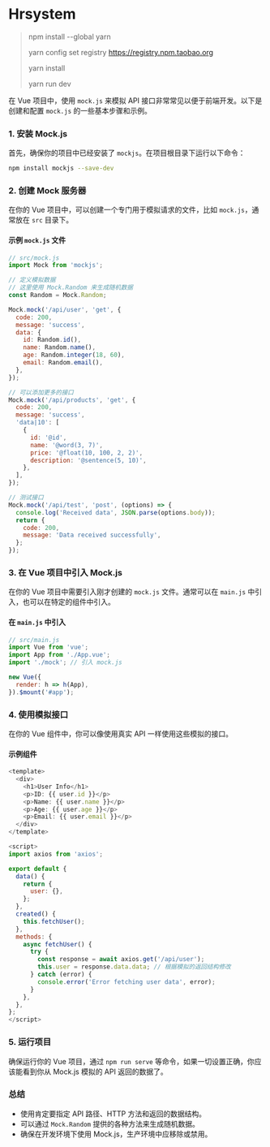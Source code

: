 # Hrsystem

> npm install --global yarn
>
> yarn config set registry https://registry.npm.taobao.org
>
> yarn install
>
> yarn run dev

在 Vue 项目中，使用 `mock.js` 来模拟 API 接口非常常见以便于前端开发。以下是创建和配置 `mock.js` 的一些基本步骤和示例。

### 1. 安装 Mock.js

首先，确保你的项目中已经安装了 `mockjs`。在项目根目录下运行以下命令：

```bash
npm install mockjs --save-dev
```

### 2. 创建 Mock 服务器

在你的 Vue 项目中，可以创建一个专门用于模拟请求的文件，比如 `mock.js`，通常放在 `src` 目录下。

#### 示例 `mock.js` 文件

```javascript
// src/mock.js
import Mock from 'mockjs';

// 定义模拟数据
// 这里使用 Mock.Random 来生成随机数据
const Random = Mock.Random;

Mock.mock('/api/user', 'get', {
  code: 200,
  message: 'success',
  data: {
    id: Random.id(),
    name: Random.name(),
    age: Random.integer(18, 60),
    email: Random.email(),
  },
});

// 可以添加更多的接口
Mock.mock('/api/products', 'get', {
  code: 200,
  message: 'success',
  'data|10': [
    {
      id: '@id',
      name: '@word(3, 7)',
      price: '@float(10, 100, 2, 2)',
      description: '@sentence(5, 10)',
    },
  ],
});

// 测试接口
Mock.mock('/api/test', 'post', (options) => {
  console.log('Received data', JSON.parse(options.body));
  return {
    code: 200,
    message: 'Data received successfully',
  };
});
```

### 3. 在 Vue 项目中引入 Mock.js

在你的 Vue 项目中需要引入刚才创建的 `mock.js` 文件。通常可以在 `main.js` 中引入，也可以在特定的组件中引入。

#### 在 `main.js` 中引入

```javascript
// src/main.js
import Vue from 'vue';
import App from './App.vue';
import './mock'; // 引入 mock.js

new Vue({
  render: h => h(App),
}).$mount('#app');
```

### 4. 使用模拟接口

在你的 Vue 组件中，你可以像使用真实 API 一样使用这些模拟的接口。

#### 示例组件

```javascript
<template>
  <div>
    <h1>User Info</h1>
    <p>ID: {{ user.id }}</p>
    <p>Name: {{ user.name }}</p>
    <p>Age: {{ user.age }}</p>
    <p>Email: {{ user.email }}</p>
  </div>
</template>

<script>
import axios from 'axios';

export default {
  data() {
    return {
      user: {},
    };
  },
  created() {
    this.fetchUser();
  },
  methods: {
    async fetchUser() {
      try {
        const response = await axios.get('/api/user');
        this.user = response.data.data; // 根据模拟的返回结构修改
      } catch (error) {
        console.error('Error fetching user data', error);
      }
    },
  },
};
</script>
```

### 5. 运行项目

确保运行你的 Vue 项目，通过 `npm run serve` 等命令，如果一切设置正确，你应该能看到你从 Mock.js 模拟的 API 返回的数据了。

### 总结

- 使用肯定要指定 API 路径、HTTP 方法和返回的数据结构。
- 可以通过 `Mock.Random` 提供的各种方法来生成随机数据。
- 确保在开发环境下使用 Mock.js，生产环境中应移除或禁用。

